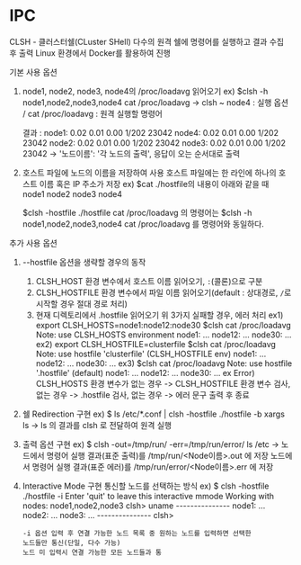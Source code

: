 # IPC

CLSH - 클러스터쉘(CLuster SHell)
다수의 원격 쉘에 명령어를 실행하고 결과 수집 후 출력
Linux 환경에서 Docker를 활용하여 진행

기본 사용 옵션
1. node1, node2, node3, node4의 /proc/loadavg 읽어오기
   ex) $clsh -h node1,node2,node3,node4 cat /proc/loadavg
       -> clsh ~ node4 : 실행 옵션 / cat /proc/loadavg : 원격 실행할 명령어
   
   결과 : node1: 0.02 0.01 0.00 1/202 23042
          node4: 0.02 0.01 0.00 1/202 23042
          node2: 0.02 0.01 0.00 1/202 23042
          node3: 0.02 0.01 0.00 1/202 23042
         -> '노드이름': '각 노드의 출력', 응답이 오는 순서대로 출력

2. 호스트 파일에 노드의 이름을 저장하여 사용
   호스트 파일에는 한 라인에 하나의 호스트 이름 혹은 IP 주소가 저장
  ex) $cat ./hostfile의 내용이 아래와 같을 때
      node1
      node2
      node3
      node4
   
      $clsh -hostfile ./hostfile cat /proc/loadavg 의 명령어는
      $clsh -h node1,node2,node3,node4 cat /proc/loadavg 를 명령어와 동일하다.

추가 사용 옵션
1. --hostfile 옵션을 생략할 경우의 동작
   1. CLSH_HOST 환경 변수에서 호스트 이름 읽어오기, `:`(콜론)으로 구분
   2. CLSH_HOSTFILE 환경 변수에서 파일 이름 읽어오기(default : 상대경로, `/`로 시작할 경우 절대 경로 처리)
   3. 현재 디렉토리에서 .hostfile 읽어오기
   위 3가지 실패할 경우, 에러 처리
   ex1) export CLSH_HOSTS=node1:node12:node30
        $clsh cat /proc/loadavg
        Note: use CLSH_HOSTS environment
        node1: ...
        node12: ...
        node30: ...
   ex2) export CLSH_HOSTFILE=clusterfile
        $clsh cat /proc/loadavg
        Note: use hostfile 'clusterfile' (CLSH_HOSTFILE env)
        node1: ...
        node12: ...
        node30: ...
   ex3) $clsh cat /proc/loadavg
        Note: use hostfile '.hostfile' (default)
        node1: ...
        node12: ...
        node30: ...
   ex Error) CLSH_HOSTS 환경 변수가 없는 경우
            -> CLSH_HOSTFILE 환경 변수 검사, 없는 경우
            -> .hostfile 검사, 없는 경우
            -> 에러 문구 출력 후 종료

2. 쉘 Redirection 구현
   ex) $ ls /etc/*.conf | clsh -hostfile ./hostfile -b xargs ls
       -> ls 의 결과를 clsh 로 전달하여 원격 실행

3. 출력 옵션 구현
   ex) $ clsh -out=/tmp/run/ -err=/tmp/run/error/ ls /etc
       -> 노드에서 명령어 실행 결과(표준 출력)를 /tmp/run/<Node이름>.out 에 저장
          노드에서 명령어 실행 결과(표준 에러)를 /tmp/run/error/<Node이름>.err 에 저장

4. Interactive Mode 구현
   통신할 노드를 선택하는 방식
   ex) $ clsh -hostfile ./hostfile -i
       Enter 'quit' to leave this interactive mmode
       Working with nodes: node1,node2,node3
       clsh> uname
       ---------------
       node1: ...
       node2: ...
       node3: ...
       ---------------
       clsh>
   
       -i 옵션 입력 후 연결 가능한 노드 목록 중 원하는 노드를 입력하면 선택한
       노드들만 통신(단일, 다수 가능)
       노드 미 입력시 연결 가능한 모든 노드들과 통

   
   
       

   
       



